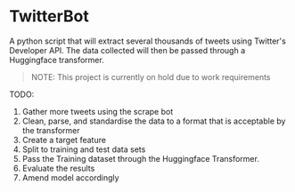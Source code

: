 # TwitterBot
A python script that will extract several thousands of tweets using Twitter's Developer API. The data collected will then be passed through a Huggingface transformer.

> NOTE: This project is currently on hold due to work requirements

TODO: 
1. Gather more tweets using the scrape bot
2. Clean, parse, and standardise the data to a format that is acceptable by the transformer
3. Create a target feature
4. Split to training and test data sets
5. Pass the Training dataset through the Huggingface Transformer.
6. Evaluate the results
7. Amend model accordingly
